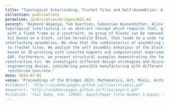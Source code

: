 ```yaml
---
title: "Topological Interlocking, Truchet Tiles and Self-Assemblies: A construction-Kit for Civil Engineering Design"
collection: publications
permalink: /publication/bridges2022.md  
excerpt: 'Reymond Akpanya, Tom Goertzen, Sebastian Wiesenhütter, Alice C. Niemeyer, Jörg Noenning
Topological interlocking is an abstract concept which requires that, given an assembly of blocks
 with a fixed frame as a constraint, no group of blocks can be removed. We introduce a construction
 kit based on a block, called Versatile Block, that leads to a wide range of possible topological 
interlocking assemblies. We show that the combinatorics of assembling copies of this block can be linked
 to Truchet tiles. We analyze the self assembly behaviour of the block by presenting experimental results
 based on 3D-printing with inserted magnets and computational experiments using the computer algebra system
 GAP. Furthermore, we present structural examples demonstrating the functionalities of each block in the 
construction kit. We investigate different design strategies and discuss possible applications in civil
 engineering design, considering possible manufacturing with different choices of material such as carbon
 reinforced concrete.'
date: 2024-07-01
venue: 'Proceedings of the Bridges 2023: Mathematics, Art, Music, Architecture, Culture'
#slidesurl: 'http://academicpages.github.io/files/slides1.pdf'
#paperurl: 'http://academicpages.github.io/files/paper1.pdf'
#citation: 'Your Name, You. (2009). &quot;Paper Title Number 1.&quot; <i>Journal 1</i>. 1(1).'
---
```

